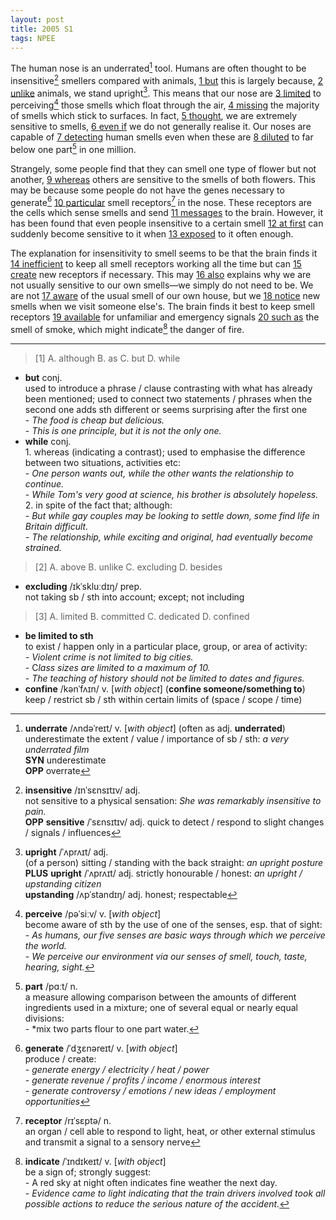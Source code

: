 ```yaml
---
layout: post
title: 2005 S1
tags: NPEE
---
```


The human nose is an underrated[^1] tool. Humans are often thought to be insensitive[^2] smellers compared with animals, <u>1 but</u> this is largely because, <u>2 unlike</u> animals, we stand upright[^3]. This means that our nose are <u>3 limited</u> to perceiving[^4] those smells which float through the air, <u>4 missing</u> the majority of smells which stick to surfaces. In fact, <u>5 thought</u>, we are extremely sensitive to smells, <u>6 even if</u> we do not generally realise it. Our noses are capable of <u>7 detecting</u> human smells even when these are <u>8 diluted</u> to far below one part[^5] in one million.  

[^1]: **underrate** /ʌndəˈreɪt/ v. [*with object*] (often as adj. **underrated**) <br> underestimate the extent / value / importance of sb / sth: *a very underrated film* <br> **SYN** underestimate <br> **OPP** overrate  
[^2]: **insensitive** /ɪnˈsɛnsɪtɪv/ adj. <br> not sensitive to a physical sensation: *She was remarkably insensitive to pain.* <br> **OPP** **sensitive** /ˈsɛnsɪtɪv/ adj. quick to detect / respond to slight changes / signals / influences  
[^3]: **upright** /ˈʌprʌɪt/ adj. <br> (of a person) sitting / standing with the back straight: *an upright posture* <br> **PLUS** **upright** /ˈʌprʌɪt/ adj. strictly honourable / honest: *an upright / upstanding citizen* <br> **upstanding** /ʌpˈstandɪŋ/ adj. honest; respectable  
[^4]: **perceive** /pəˈsiːv/ v. [*with object*] <br> become aware of sth by the use of one of the senses, esp. that of sight: <br>  - *As humans, our five senses are basic ways through which we perceive the world.* <br>  - *We perceive our environment via our senses of smell, touch, taste, hearing, sight.*  
[^5]: **part** /pɑːt/ n. <br> a measure allowing comparison between the amounts of different ingredients used in a mixture; one of several equal or nearly equal divisions: <br>  - *mix two parts flour to one part water.  

Strangely, some people find that they can smell one type of flower but not another, <u>9 whereas</u> others are sensitive to the smells of both flowers. This may be because some people do not have the genes necessary to generate[^6] <u>10 particular</u> smell receptors[^7] in the nose. These receptors are the cells which sense smells and send <u>11 messages</u> to the brain. However, it has been found that even people insensitive to a certain smell <u>12 at first</u> can suddenly become sensitive to it when <u>13 exposed</u> to it often enough.  

[^6]: **generate** /ˈdʒɛnəreɪt/ v. [*with object*] <br> produce / create: <br>  - *generate energy / electricity / heat / power* <br>  - *generate revenue / profits / income / enormous interest* <br>  - *generate controversy / emotions / new ideas / employment opportunities*  
[^7]: **receptor** /rɪˈsɛptə/ n. <br> an organ / cell able to respond to light, heat, or other external stimulus and transmit a signal to a sensory nerve

The explanation for insensitivity to smell seems to be that the brain finds it <u>14 inefficient</u> to keep all smell receptors working all the time but can <u>15 create</u> new receptors if necessary. This may <u>16 also</u> explains why we are not usually sensitive to our own smells—we simply do not need to be. We are not <u>17 aware</u> of the usual smell of our own house, but we <u>18 notice</u> new smells when we visit someone else's. The brain finds it best to keep smell receptors <u>19 available</u> for unfamiliar and emergency signals <u>20 such as</u> the smell of smoke, which might indicate[^8] the danger of fire.  

[^8]: **indicate** /ˈɪndɪkeɪt/ v. [*with object*] <br> be a sign of; strongly suggest: <br>  -  A red sky at night often indicates fine weather the next day. <br>  - *Evidence came to light indicating that the train drivers involved took all possible actions to reduce the serious nature of the accident.*  

---

> [1] A. although    B. as    C. but    D. while 

- **but** conj. <br> used to introduce a phrase / clause contrasting with what has already been mentioned; used to connect two statements / phrases when the second one adds sth different or seems surprising after the first one <br>  - *The food is cheap but delicious.* <br>  - *This is one principle, but it is not the only one.*  
- **while** conj. <br> 1. whereas (indicating a contrast); used to emphasise the difference between two situations, activities etc: <br>  - *One person wants out, while the other wants the relationship to continue.* <br>  - *While Tom's very good at science, his brother is absolutely hopeless.* <br> 2. in spite of the fact that; although: <br>  - *But while gay couples may be looking to settle down, some find life in Britain difficult.* <br>  - *The relationship, while exciting and original, had eventually become strained.*

> [2] A. above    B. unlike    C. excluding    D. besides

- **excluding** /ɪkˈskluːdɪŋ/ prep. <br> not taking sb / sth into account; except; not including

> [3] A. limited    B. committed    C. dedicated   D. confined

- **be limited to sth** <br> to exist / happen only in a particular place, group, or area of activity: <br>  - *Violent crime is not limited to big cities.* <br>  - C*lass sizes are limited to a maximum of 10.* <br>  - *The teaching of history should not be limited to dates and figures.*  
- **confine** /kənˈfʌɪn/ v. [*with object*] (**confine someone/something to**)<br> keep / restrict sb / sth within certain limits of (space / scope / time)
